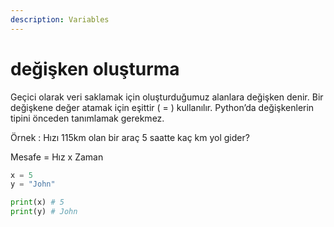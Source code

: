```yaml
---
description: Variables
---
```


# değişken oluşturma

Geçici olarak veri saklamak için oluşturduğumuz alanlara değişken denir. Bir değişkene değer atamak için eşittir ( = ) kullanılır. Python’da değişkenlerin tipini önceden tanımlamak gerekmez.

Örnek : Hızı 115km olan bir araç 5 saatte kaç km yol gider?

Mesafe = Hız x Zaman



```python
x = 5       
y = "John"  

print(x) # 5
print(y) # John
```

